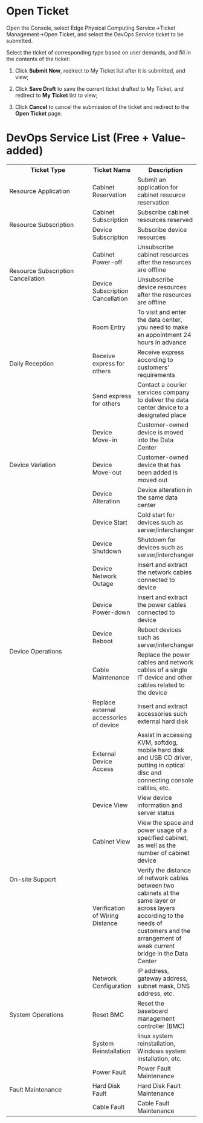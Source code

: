 # Open Ticket

Open the Console, select Edge Physical Computing Service->Ticket Management->Open Ticket, and select the DevOps Service ticket to be submitted.</br>

Select the ticket of corresponding type based on user demands, and fill in the contents of the ticket:</br>
1. Click **Submit Now**, redirect to My Ticket list after it is submitted, and view;</br>

2. Click **Save Draft** to save the current ticket drafted to My Ticket, and redirect to **My Ticket** list to view;</br>

3. Click **Cancel** to cancel the submission of the ticket and redirect to the **Open Ticket** page.</br>

# DevOps Service List (Free + Value-added)

<table>
	<tr>
	    <th style="width:300px;">Ticket Type</th>
	    <th>Ticket Name</th>
	    <th>Description</th>  
	</tr >
	<tr>
	    <td >Resource Application</td>
	    <td>Cabinet Reservation</td>
	    <td>Submit an application for cabinet resource reservation</td>
	</tr>
	<tr >
	    <td rowspan="2">Resource Subscription</td>
	    <td>Cabinet Subscription</td>
	    <td>Subscribe cabinet resources reserved</td>
	</tr>
	<tr>
	    <td>Device Subscription</td>
	    <td>Subscribe device resources</td>
	</tr>
	<tr >
	    <td rowspan="2">Resource Subscription Cancellation</td>
	    <td>Cabinet Power-off</td>
	    <td>Unsubscribe cabinet resources after the resources are offline</td>
	</tr>
	<tr>
	    <td>Device Subscription Cancellation</td>
	    <td>Unsubscribe device resources after the resources are offline</td>
	</tr>
	<tr >
	    <td rowspan="3">Daily Reception</td>
	    <td>Room Entry</td>
	    <td>To visit and enter the data center, you need to make an appointment 24 hours in advance</td>
	</tr>
	<tr>
	    <td>Receive express for others</td>
	    <td>Receive express according to customers’ requirements</td>
	</tr>
	<tr>
	    <td>Send express for others</td>
	    <td>Contact a courier services company to deliver the data center device to a designated place</td>
	</tr>
	<tr >
	    <td rowspan="3">Device Variation</td>
	    <td>Device Move-in</td>
	    <td>Customer-owned device is moved into the Data Center</td>
	</tr>
	<tr>
	    <td>Device Move-out</td>
	    <td>Customer-owned device that has been added is moved out</td>
	</tr>
	<tr>
	    <td>Device Alteration</td>
	    <td>Device alteration in the same data center</td>
	</tr>
	<tr >
	    <td rowspan="8">Device Operations</td>
	    <td>Device Start</td>
	    <td>Cold start for devices such as server/interchanger</td>
	</tr>
	<tr>
	    <td>Device Shutdown</td>
	    <td>Shutdown for devices such as server/interchanger</td>
	</tr>
	<tr>
	    <td>Device Network Outage</td>
	    <td>Insert and extract the network cables connected to device</td>
	</tr>
	<tr>
	    <td>Device Power-down</td>
	    <td>Insert and extract the power cables connected to device</td>
	</tr>
	<tr>
	    <td>Device Reboot</td>
	    <td>Reboot devices such as server/interchanger</td>
	</tr>
	<tr>
	    <td>Cable Maintenance</td>
	    <td>Replace the power cables and network cables of a single IT device and other cables related to the device</td>
	</tr>
	<tr>
	    <td>Replace external accessories of device</td>
	    <td>Insert and extract accessories such external hard disk</td>
	</tr>
	<tr>
	    <td>External Device Access</td>
	    <td>Assist in accessing KVM, softdog, mobile hard disk and USB CD driver, putting in optical disc and connecting console cables, etc.</td>
	</tr>
	<tr >
	    <td rowspan="3">On-site Support</td>
	    <td>Device View</td>
	    <td>View device information and server status</td>
	</tr>
	<tr>
	    <td>Cabinet View</td>
	    <td>View the space and power usage of a specified cabinet, as well as the number of cabinet device</td>
	</tr>
	<tr>
	    <td>Verification of Wiring Distance</td>
	    <td>Verify the distance of network cables between two cabinets at the same layer or across layers according to the needs of customers and the arrangement of weak current bridge in the Data Center</td>
	</tr>
	<tr >
	    <td rowspan="3">System Operations</td>
	    <td>Network Configuration</td>
	    <td>IP address, gateway address, subnet mask, DNS address, etc.</td>
	</tr>
	<tr>
	    <td>Reset BMC</td>
	    <td>Reset the baseboard management controller (BMC)</td>
	</tr>
	<tr>
	    <td>System Reinstallation</td>
	    <td>linux system reinstallation, Windows system installation, etc.</td>
	</tr>
	<tr >
	    <td rowspan="3">Fault Maintenance</td>
	    <td>Power Fault</td>
	    <td>Power Fault Maintenance</td>
	</tr>
	<tr>
	    <td>Hard Disk Fault</td>
	    <td>Hard Disk Fault Maintenance</td>
	</tr>
	<tr>
	    <td>Cable Fault</td>
	    <td>Cable Fault Maintenance</td>
	</tr>
</table>
